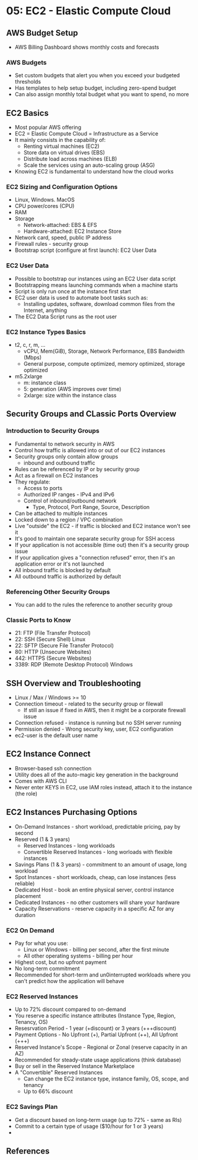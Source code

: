 # 05: EC2 - Elastic Compute Cloud

## AWS Budget Setup

* AWS Billing Dashboard shows monthly costs and forecasts

### AWS Budgets

* Set custom budgets that alert you when you exceed your budgeted thresholds
* Has templates to help setup budget, including zero-spend budget
* Can also assign monthly total budget what you want to spend, no more

## EC2 Basics

* Most popular AWS offering
* EC2 = Elastic Compute Cloud = Infrastructure as a Service
* It mainly consists in the capability of:
  * Renting virtual machines (EC2)
  * Store data on virtual drives (EBS)
  * Distribute load across machines (ELB)
  * Scale the services using an auto-scaling group (ASG)
* Knowing EC2 is fundamental to understand how the cloud works

### EC2 Sizing and Configuration Options

* Linux, Windows. MacOS
* CPU power/cores (CPU)
* RAM
* Storage
  * Network-attached: EBS & EFS
  * Hardware-attached: EC2 Instance Store
* Network card, speed, public IP address
* Firewall rules - security group
* Bootstrap script (configure at first launch): EC2 User Data

### EC2 User Data

* Possible to bootstrap our instances using an EC2 User data script
* Bootstrapping means launching commands when a machine starts
* Script is only run once at the instance first start
* EC2 user data is used to automate boot tasks such as:
  * Installing updates, software, download common files from the Internet, anything
* The EC2 Data Script runs as the root user

### EC2 Instance Types Basics

* t2, c, r, m, ...
  * vCPU, Mem(GiB), Storage, Network Performance, EBS Bandwidth (Mbps)
  * General purpose, compute optimized, memory optimized, storage optimized
* m5.2xlarge
  * m: instance class
  * 5: generation (AWS improves over time)
  * 2xlarge: size within the instance class

## Security Groups and CLassic Ports Overview

### Introduction to Security Groups

* Fundamental to network security in AWS
* Control how traffic is allowed into or out of our EC2 instances
* Security groups only contain allow groups
  * inbound and outbound traffic
* Rules can be referenced by IP or by security group
* Act as a firewall on EC2 instances
* They regulate:
  * Access to ports
  * Authorized IP ranges - IPv4 and IPv6
  * Control of inbound/outbound network
    * Type, Protocol, Port Range, Source, Description
* Can be attached to multiple instances
* Locked down to a region / VPC combination
* Live "outside" the EC2 - if traffic is blocked and EC2 instance won't see it
* It's good to maintain one separate security group for SSH access
* If your application is not accessible (time out) then it's a security group issue
* If your application gives a "connection refused" error, then it's an application error or it's not launched
* All inbound traffic is blocked by default
* All outbound traffic is authorized by default

### Referencing Other Security Groups

* You can add to the rules the reference to another security group

### Classic Ports to Know

* 21: FTP (File Transfer Protocol)
* 22: SSH (Secure Shell) Linux
* 22: SFTP (Secure File Transfer Protocol)
* 80: HTTP (Unsecure Websites)
* 442: HTTPS (Secure Websites)
* 3389: RDP (Remote Desktop Protocol) Windows

## SSH Overview and Troubleshooting

* Linux / Max / Windows >= 10
* Connection timeout - related to the security group or filewall
  * If still an issue if fixed in AWS, then it might be a corporate firewall issue
* Connection refused - instance is running but no SSH server running
* Permission denied - Wrong security key, user, EC2 configuration
* ec2-user is the default user name

## EC2 Instance Connect

* Browser-based ssh connection
* Utility does all of the auto-magic key generation in the background
* Comes with AWS CLI
* Never enter KEYS in EC2, use IAM roles instead, attach it to the instance (the role)

## EC2 Instances Purchasing Options

* On-Demand Instances - short workload, predictable pricing, pay by second
* Reserved (1 & 3 years)
  * Reserved Instances - long workloads
  * Convertible Reserved Instances - long worloads with flexible instances
* Savings Plans (1 & 3 years) - commitment to an amount of usage, long workload
* Spot Instances - short workloads, cheap, can lose instances (less reliable)
* Dedicated Host - book an entire physical server, control instance placement
* Dedicated Instances - no other customers will share your hardware
* Capacity Reservations - reserve capacity in a specific AZ for any duration

### EC2 On Demand

* Pay for what you use:
  * Linux or Windows - billing per second, after the first minute
  * All other operating systems - billing per hour
* Highest cost, but no upfront payment
* No long-term commitment
* Recommended for short-term and un0interrupted workloads where you can't predict how the application will behave

### EC2 Reserved Instances

* Up to 72% discount compared to on-demand
* You reserve a specific instance attributes (Instance Type, Region, Tenancy, OS)
* Resesrvation Period - 1 year (+discount) or 3 years (+++discount)
* Payment Options - No Upfront (+), Partial Upfront (++), All Upfront (+++)
* Reserved Instance's Scope - Regional or Zonal (reserve capacity in an AZ)
* Recommended for steady-state usage applications (think database)
* Buy or sell in the Reserved Instance Marketplace
* A "Convertible" Reserved Instances
  * Can change the EC2 instance type, instance family, OS, scope, and tenancy
  * Up to 66% discount

### EC2 Savings Plan

* Get a discount based on long-term usage (up to 72% - same as RIs)
* Commit to a certain type of usage ($10/hour for 1 or 3 years)
* 




## References
